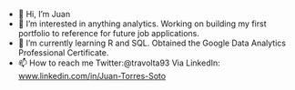 - 👋 Hi, I’m Juan
- 👀 I’m interested in anything analytics. Working on building my first portfolio to reference for future job applications. 
- 🌱 I’m currently learning R and SQL. Obtained the Google Data Analytics Professional Certificate. 
- 📫 How to reach me Twitter:@travolta93 Via LinkedIn: www.linkedin.com/in/Juan-Torres-Soto

<!---
JuanTorresSoto/JuanTorresSoto is a ✨ special ✨ repository because its `README.md` (this file) appears on your GitHub profile.
You can click the Preview link to take a look at your changes.
--->

